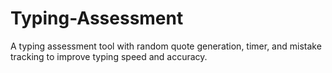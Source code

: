 # Typing-Assessment
A typing assessment tool with random quote generation, timer, and mistake tracking to improve typing speed and accuracy.
